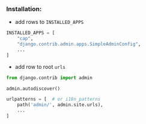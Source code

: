 
### Installation:
* add rows to `INSTALLED_APPS`
```python
INSTALLED_APPS = [
    "cap",
    "django.contrib.admin.apps.SimpleAdminConfig",
    ...
]
```
* add row to root `urls`
```python
from django.contrib import admin

admin.autodiscover()

urlpatterns = [  # or i18n_patterns
    path('admin/', admin.site.urls),
    ...
]
```
